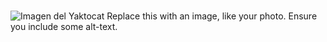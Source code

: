 #
![Imagen del Yaktocat](https://octodex.github.com/images/yaktocat.png)
Replace this with an image, like your photo. Ensure you include some alt-text.
